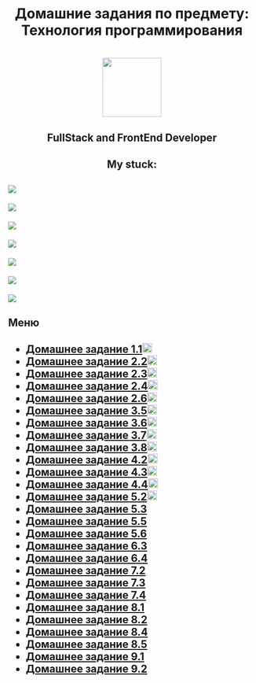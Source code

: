  <h1 align = "center">Домашние задания по предмету: Технология программирования <h1>
  <p align = "center"><img    src="https://simpleicons.org/icons/github.svg" height="120"/><p>
 <h2 align = "center">FullStack and FrontEnd Developer<h2>
 <h2 align = "center">My stuck:<h2>
 <p><img src="https://img.shields.io/badge/react-%2320232a.svg?style=for-the-badge&logo=react&logoColor=%2361DAFB"/><p>
 <p><img src="https://img.shields.io/badge/SASS-hotpink.svg?style=for-the-badge&logo=SASS&logoColor=white"/><p>
 <p><img src="https://img.shields.io/badge/Visual%20Studio%20Code-0078d7.svg?style=for-the-badge&logo=visual-studio-code&logoColor=white"/><p>
 <p><img src="https://img.shields.io/badge/c++-%2300599C.svg?style=for-the-badge&logo=c%2B%2B&logoColor=white"/><p>
 <p><img src="https://img.shields.io/badge/javascript-%23323330.svg?style=for-the-badge&logo=javascript&logoColor=%23F7DF1E"/><p>
 <p><img src="https://img.shields.io/badge/html5-%23E34F26.svg?style=for-the-badge&logo=html5&logoColor=white"/><p>
  <p><img src="https://img.shields.io/badge/css3-%231572B6.svg?style=for-the-badge&logo=css3&logoColor=white"/><p>
<h2>Меню<h2>

  <ul list-style-type = "disk">
    <li><a href="https://github.com/Arnuma/programm-tech_Zinyakov-N.V/blob/HomeWork_1.1/main.cpp">Домашнее задание 1.1<img src="https://cdn-icons-png.flaticon.com/512/1828/1828520.png" height="20"/></a></li>
    <li><a href="https://github.com/Arnuma/programm-tech_Zinyakov-N.V/blob/HomeWork_2.2/main.cpp">Домашнее задание 2.2<img src="https://cdn-icons-png.flaticon.com/512/1828/1828520.png" height="20"/></a></li>
    <li><a href="https://github.com/Arnuma/programm-tech_Zinyakov-N.V/blob/HomeWork_2.3/main.cpp">Домашнее задание 2.3<img src="https://cdn-icons-png.flaticon.com/512/1828/1828520.png" height="20"/></a></li>
    <li><a href="https://github.com/Arnuma/programm-tech_Zinyakov-N.V/tree/HomeWork_2.4">Домашнее задание 2.4<img src="https://cdn-icons-png.flaticon.com/512/1828/1828520.png" height="20"/></a></li>
    <li><a href="https://github.com/Arnuma/programm-tech_Zinyakov-N.V/tree/HomeWork_2.6">Домашнее задание 2.6<img src="https://cdn-icons-png.flaticon.com/512/1828/1828520.png" height="20"/></a></li>
    <li><a href="https://github.com/Arnuma/programm-tech_Zinyakov-N.V/tree/HomeWork_3.5">Домашнее задание 3.5<img src="https://cdn-icons-png.flaticon.com/512/1828/1828520.png" height="20"/></a></li>
    <li><a href="https://github.com/Arnuma/programm-tech_Zinyakov-N.V/tree/HomeWork_3.6">Домашнее задание 3.6<img src="https://cdn-icons-png.flaticon.com/512/1828/1828520.png" height="20"/></a></li>
    <li><a href="https://github.com/Arnuma/programm-tech_Zinyakov-N.V/tree/HomeWork_3.7">Домашнее задание 3.7<img src="https://cdn-icons-png.flaticon.com/512/1828/1828520.png" height="20"/></a></li>
    <li><a href="https://github.com/Arnuma/programm-tech_Zinyakov-N.V/tree/HomeWork_3.8">Домашнее задание 3.8<img src="https://cdn-icons-png.flaticon.com/512/1828/1828520.png" height="20"/></a></li>
    <li><a href="https://github.com/Arnuma/programm-tech_Zinyakov-N.V/tree/HomeWork_4.2">Домашнее задание 4.2<img src="https://cdn-icons-png.flaticon.com/512/1828/1828520.png" height="20"/></a></li>
    <li><a href="https://github.com/Arnuma/programm-tech_Zinyakov-N.V/tree/HomeWork_4.3">Домашнее задание 4.3<img src="https://cdn-icons-png.flaticon.com/512/1828/1828520.png" height="20"/></a></li>
    <li><a href="https://github.com/Arnuma/programm-tech_Zinyakov-N.V/tree/HomeWork_4.4">Домашнее задание 4.4<img src="https://cdn-icons-png.flaticon.com/512/1828/1828520.png" height="20"/></a></li>
    <li><a href="https://github.com/Arnuma/programm-tech_Zinyakov-N.V/tree/HomeWork_5.2">Домашнее задание 5.2<img src="https://cdn-icons-png.flaticon.com/512/1828/1828520.png" height="20"/></a></li>
    <li><a href="https://github.com/Arnuma/programm-tech_Zinyakov-N.V/tree/HomeWork_5.3">Домашнее задание 5.3</a></li>
    <li><a href="https://github.com/Arnuma/programm-tech_Zinyakov-N.V/tree/HomeWork_5.5">Домашнее задание 5.5</a></li>
    <li><a href="https://github.com/Arnuma/programm-tech_Zinyakov-N.V/tree/HomeWork_5.6">Домашнее задание 5.6</a></li>
    <li><a href="https://github.com/Arnuma/programm-tech_Zinyakov-N.V/tree/HomeWork_6.3">Домашнее задание 6.3</a></li>
    <li><a href="https://github.com/Arnuma/programm-tech_Zinyakov-N.V/tree/HomeWork_6.4">Домашнее задание 6.4</a></li>
    <li><a href="https://github.com/Arnuma/programm-tech_Zinyakov-N.V/tree/HomeWork_7.2">Домашнее задание 7.2</a></li>
    <li><a href="https://github.com/Arnuma/programm-tech_Zinyakov-N.V/tree/HomeWork_7.3">Домашнее задание 7.3</a></li>
    <li><a href="https://github.com/Arnuma/programm-tech_Zinyakov-N.V/tree/HomeWork_7.4">Домашнее задание 7.4</a></li>
    <li><a href="https://github.com/Arnuma/programm-tech_Zinyakov-N.V/tree/HomeWork_8.1">Домашнее задание 8.1</a></li>
    <li><a href="https://github.com/Arnuma/programm-tech_Zinyakov-N.V/tree/HomeWork_8.2">Домашнее задание 8.2</a></li>
    <li><a href="https://github.com/Arnuma/programm-tech_Zinyakov-N.V/tree/HomeWork_8.4">Домашнее задание 8.4</a></li>
    <li><a href="https://github.com/Arnuma/programm-tech_Zinyakov-N.V/tree/HomeWork_8.5">Домашнее задание 8.5</a></li>
    <li><a href="https://github.com/Arnuma/programm-tech_Zinyakov-N.V/tree/HomeWork_9.1">Домашнее задание 9.1</a></li>
    <li><a href="https://github.com/Arnuma/programm-tech_Zinyakov-N.V/tree/HomeWork_9.2">Домашнее задание 9.2</a></li>
  </ul>
